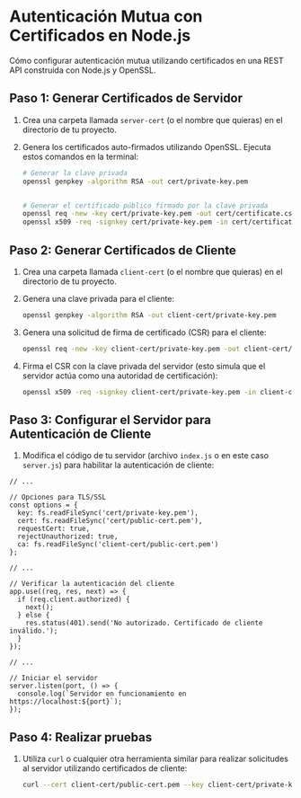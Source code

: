 # Autenticación Mutua con Certificados en Node.js

Cómo configurar autenticación mutua utilizando certificados en una REST API construida con Node.js y OpenSSL.

## Paso 1: Generar Certificados de Servidor

1. Crea una carpeta llamada `server-cert` (o el nombre que quieras) en el directorio de tu proyecto.

2. Genera los certificados auto-firmados utilizando OpenSSL. Ejecuta estos comandos en la terminal:
   
   ```bash
   # Generar la clave privada
   openssl genpkey -algorithm RSA -out cert/private-key.pem
   

   # Generar el certificado público firmado por la clave privada
   openssl req -new -key cert/private-key.pem -out cert/certificate.csr
   openssl x509 -req -signkey cert/private-key.pem -in cert/certificate.csr -out cert/public-cert.pem
   ```

## Paso 2: Generar Certificados de Cliente

1. Crea una carpeta llamada `client-cert` (o el nombre que quieras) en el directorio de tu proyecto.

2. Genera una clave privada para el cliente:

   ```bash
   openssl genpkey -algorithm RSA -out client-cert/private-key.pem
   ```
3. Genera una solicitud de firma de certificado (CSR) para el cliente:
   
   ```bash
   openssl req -new -key client-cert/private-key.pem -out client-cert/certificate.csr
   ```
4. Firma el CSR con la clave privada del servidor (esto simula que el servidor actúa como una autoridad de certificación):

   ```bash
   openssl x509 -req -signkey client-cert/private-key.pem -in client-cert/certificate.csr -out client-cert/public-cert.pem
   ```
## Paso 3: Configurar el Servidor para Autenticación de Cliente

1. Modifica el código de tu servidor (archivo `index.js` o en este caso `server.js`) para habilitar la autenticación de cliente:

```
// ...

// Opciones para TLS/SSL
const options = {
  key: fs.readFileSync('cert/private-key.pem'),
  cert: fs.readFileSync('cert/public-cert.pem'),
  requestCert: true,
  rejectUnauthorized: true,
  ca: fs.readFileSync('client-cert/public-cert.pem')
};

// ...

// Verificar la autenticación del cliente
app.use((req, res, next) => {
  if (req.client.authorized) {
    next();
  } else {
    res.status(401).send('No autorizado. Certificado de cliente inválido.');
  }
});

// ...

// Iniciar el servidor
server.listen(port, () => {
  console.log(`Servidor en funcionamiento en https://localhost:${port}`);
});
```
## Paso 4: Realizar pruebas

1. Utiliza `curl` o cualquier otra herramienta similar para realizar solicitudes al servidor utilizando certificados de cliente:

    ```bash
    curl --cert client-cert/public-cert.pem --key client-cert/private-key.pem --cacert cert/public-cert.pem https://localhost:${port}/authenticate
    ```